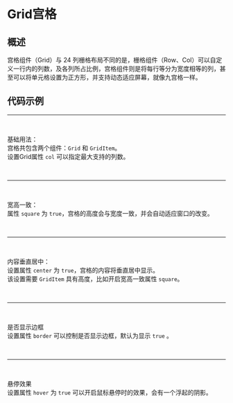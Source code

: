 <script setup lang="ts">
import demo1 from './demo1.vue'
import demo2 from './demo2.vue'
import demo3 from './demo3.vue'
import demo4 from './demo4.vue'
import demo5 from './demo5.vue'
import preview from '../../../src/components/preview.vue'
</script>
<style>
.ysyz-grid {
	width: 65%;
}
</style>

# Grid宫格

## 概述

宫格组件（Grid）与 24 列栅格布局不同的是，栅格组件（Row、Col）可以自定义一行内的列数，及各列所占比例，宫格组件则是将每行等分为宽度相等的列，甚至可以将单元格设置为正方形，并支持动态适应屏幕，就像九宫格一样。

## 代码示例

<!-- demo1 -->
---

<br/>

<demo1/>

基础用法：<br/>
宫格共包含两个组件：`Grid` 和 `GridItem`。<br/>
设置Grid属性 `col` 可以指定最大支持的列数。

<preview comp-name='grid' demo-name='demo1'/>

<br/>

<!-- demo2 -->
---

<br/>

<demo2/>

宽高一致：<br/>
属性 `square` 为 `true`，宫格的高度会与宽度一致，并会自动适应窗口的改变。<br/>

<preview comp-name='grid' demo-name='demo2'/>

<br/>

<!-- demo3 -->
---

<br/>

<demo3/>

内容垂直居中：<br/>
设置属性 `center` 为 `true`，宫格的内容将垂直居中显示。<br/>
该设置需要 `GridItem` 具有高度，比如开启宽高一致属性 `square`。

<preview comp-name='grid' demo-name='demo3'/>

<br/>

<!-- demo4 -->

---

<br/>

<demo4/>

是否显示边框<br/>
设置属性 `border` 可以控制是否显示边框，默认为显示 `true` 。<br/>

<preview comp-name='grid' demo-name='demo4'/>

<br/>

<!-- demo5 -->

---

<br/>

<demo5/>

悬停效果<br/>
设置属性 `hover` 为 `true` 可以开启鼠标悬停时的效果，会有一个浮起的阴影。

<preview comp-name='grid' demo-name='demo5'/>

<br/>
